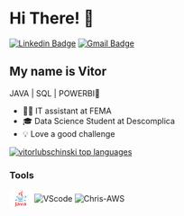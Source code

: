 
<h1>Hi There! 👋</h1>

[![Linkedin Badge](https://img.shields.io/badge/-LinkedIn-6633cc?style=flat-square&logo=Linkedin&logoColor=white&link=https://https://www.linkedin.com/in/vitorgabrielzanini/)](https://www.linkedin.com/in/vitorgabrielzanini/)
[![Gmail Badge](https://img.shields.io/badge/-vitorzaninilubschinski@gmail.com-6633cc?style=flat-square&logo=Gmail&logoColor=white&link=mailto:vitorzaninilubschinski@gmail.com)](mailto:vitorzaninilubschinski@gmail.com)


## My name is Vitor
JAVA | SQL | POWERBI🚀
- 👩‍💻 IT assistant at FEMA
- 🎓 Data Science Student at Descomplica
- 💡 Love a good challenge

<div align="left">
  
[![vitorlubschinski top languages](https://github-readme-stats.vercel.app/api/top-langs/?username=vitorlubschinski&theme=blue-white)](https://github.com/anuraghazra/github-readme-stats)
  
 </div>

  <div style="flex-basis: 48%;">
    <h3>Tools</h3>
    <img align="center" alt="js" height="30" width="40" src="https://github.com/devicons/devicon/blob/master/icons/java/java-original-wordmark.svg">
    <img align="center" alt="VScode" height="30" width="40" src="https://cdn.jsdelivr.net/gh/devicons/devicon/icons/vscode/vscode-original.svg">
    <img align="center" alt="Chris-AWS" height="30" width="40" src="https://cdn.jsdelivr.net/gh/devicons/devicon/icons/git/git-original.svg">
    
  </div>
  
 
